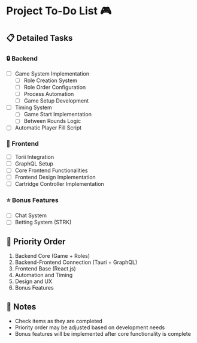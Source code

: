 # Project To-Do List 🎮

## 📋 Detailed Tasks

### 🔒 Backend
- [ ] Game System Implementation
  - [ ] Role Creation System
  - [ ] Role Order Configuration
  - [ ] Process Automation
  - [ ] Game Setup Development
- [ ] Timing System
  - [ ] Game Start Implementation
  - [ ] Between Rounds Logic
- [ ] Automatic Player Fill Script

### 🎨 Frontend
- [ ] Torii Integration
- [ ] GraphQL Setup
- [ ] Core Frontend Functionalities
- [ ] Frontend Design Implementation
- [ ] Cartridge Controller Implementation
      
### ⭐ Bonus Features
- [ ] Chat System
- [ ] Betting System (STRK)

## 📅 Priority Order
1. Backend Core (Game + Roles)
2. Backend-Frontend Connection (Tauri + GraphQL)
3. Frontend Base (React.js)
5. Automation and Timing
6. Design and UX
7. Bonus Features

## 📝 Notes
- Check items as they are completed
- Priority order may be adjusted based on development needs
- Bonus features will be implemented after core functionality is complete